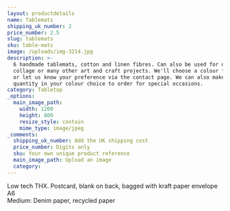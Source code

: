 ```yaml
---
layout: productdetails
name: Tablemats
shipping_uk_number: 2
price_number: 2.5
slug: tablemats
sku: table-mats
image: /uploads/img-3214.jpg
description: >-
  6 handmade tablemats, cotton and linen fibres. Can also be used for drawing,
  collage or many other art and craft projects. We'll choose a colour for you,
  or let us know your preference via the contact page. We can also make any
  quantity in your colour choice to order for special occasions.
category: Tabletop
_options:
  main_image_path:
    width: 1200
    height: 800
    resize_style: contain
    mime_type: image/jpeg
_comments:
  shipping_uk_number: Add the UK shipping cost
  price_number: Digits only
  sku: Your own unique product reference
  main_image_path: Upload an image
  category:
---
```

Low tech THX. Postcard, blank on back, bagged with kraft paper envelope  
A6  
Medium: Denim paper, recycled paper